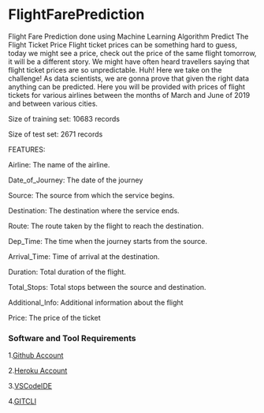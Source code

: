 # FlightFarePrediction

Flight Fare Prediction done using Machine Learning Algorithm
Predict The Flight Ticket Price 
Flight ticket prices can be something hard to guess, today we might see a price, check out the price of the same flight tomorrow, it will be a different story. We might have often heard travellers saying that flight ticket prices are so unpredictable. Huh! Here we take on the challenge! As data scientists, we are gonna prove that given the right data anything can be predicted. Here you will be provided with prices of flight tickets for various airlines between the months of March and June of 2019 and between various cities.

Size of training set: 10683 records

Size of test set: 2671 records

FEATURES: 

Airline: The name of the airline.

Date_of_Journey: The date of the journey

Source: The source from which the service begins.

Destination: The destination where the service ends.

Route: The route taken by the flight to reach the destination.

Dep_Time: The time when the journey starts from the source.

Arrival_Time: Time of arrival at the destination.

Duration: Total duration of the flight.

Total_Stops: Total stops between the source and destination.

Additional_Info: Additional information about the flight

Price: The price of the ticket

### Software  and Tool Requirements
1.[Github Account](https://github.com)
   
2.[Heroku Account](https://heroku.com)
   
3.[VSCodeIDE](https://code.visualstudio.com)
   
4.[GITCLI](https://git-scm.com/book/en/v2/Getting-Started-The-Command-Line)
